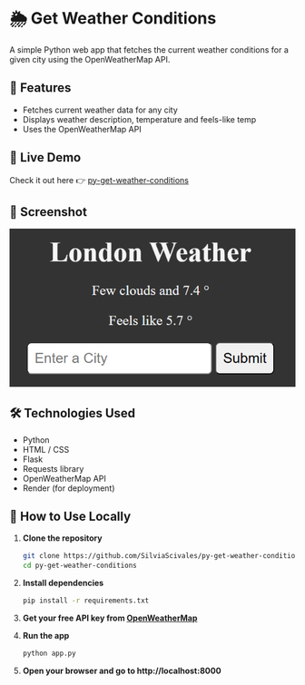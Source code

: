 # 🌦️ Get Weather Conditions

A simple Python web app that fetches the current weather conditions for a given city using the OpenWeatherMap API.

## 📌 Features
- Fetches current weather data for any city
- Displays weather description, temperature and feels-like temp
- Uses the OpenWeatherMap API

## 🚀 Live Demo
Check it out here 👉 [py-get-weather-conditions](https://py-get-weather-conditions.onrender.com)

## 📸 Screenshot

![App Screenshot](./screenshot.png)

## 🛠️ Technologies Used
- Python
- HTML / CSS
- Flask
- Requests library
- OpenWeatherMap API
- Render (for deployment)

## 📖 How to Use Locally

1. **Clone the repository**
   ```bash
   git clone https://github.com/SilviaScivales/py-get-weather-conditions.git
   cd py-get-weather-conditions
2. **Install dependencies**
   ```bash
   pip install -r requirements.txt
3. **Get your free API key from [OpenWeatherMap](https://openweathermap.org/)**
   
5. **Run the app**
   ```bash
   python app.py
6. **Open your browser and go to http://localhost:8000**
